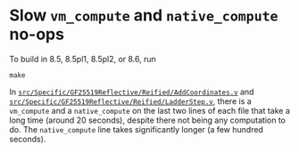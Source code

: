 # Slow `vm_compute` and `native_compute` no-ops

To build in 8.5, 8.5pl1, 8.5pl2, or 8.6, run
```
make
```

In
[`src/Specific/GF25519Reflective/Reified/AddCoordinates.v`](./src/Specific/GF25519Reflective/Reified/AddCoordinates.v)
and
[`src/Specific/GF25519Reflective/Reified/LadderStep.v`](./src/Specific/GF25519Reflective/Reified/LadderStep.v),
there is a `vm_compute` and a `native_compute` on the last two lines
of each file that take a long time (around 20 seconds), despite there
not being any computation to do.  The `native_compute` line takes
significantly longer (a few hundred seconds).
